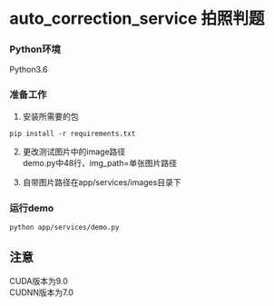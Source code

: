 # auto_correction_service 拍照判题

### Python环境
Python3.6

### 准备工作
1. 安装所需要的包
```
pip install -r requirements.txt
```
2. 更改测试图片中的image路径</br>
demo.py中48行，img_path=单张图片路径

3. 自带图片路径在app/services/images目录下

### 运行demo
```
python app/services/demo.py
```

## 注意
CUDA版本为9.0</br>
CUDNN版本为7.0